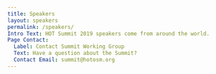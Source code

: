 ```yaml
---
title: Speakers
layout: speakers
permalink: /speakers/
Intro Text: HOT Summit 2019 speakers come from around the world.
Page Contact:
  Label: Contact Summit Working Group
  Text: Have a question about the Summit?
  Contact Email: summit@hotosm.org
---
```


